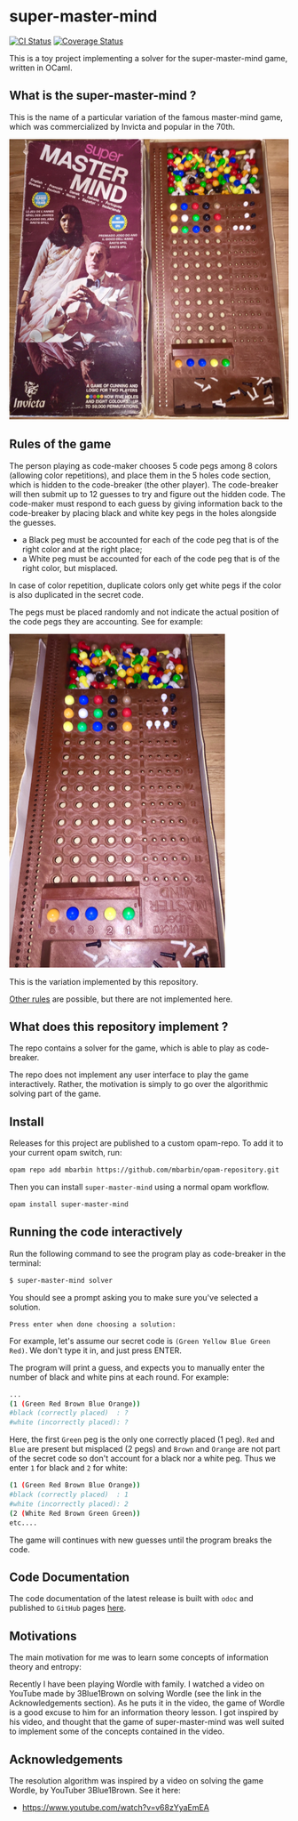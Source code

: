 # super-master-mind

[![CI Status](https://github.com/mbarbin/super-master-mind/workflows/ci/badge.svg)](https://github.com/mbarbin/super-master-mind/actions/workflows/ci.yml)
[![Coverage Status](https://coveralls.io/repos/github/mbarbin/super-master-mind/badge.svg?branch=main)](https://coveralls.io/github/mbarbin/super-master-mind?branch=main)

This is a toy project implementing a solver for the super-master-mind game, written in OCaml.

## What is the super-master-mind ?

This is the name of a particular variation of the famous master-mind game, which was commercialized by Invicta and popular in the 70th.

![The board game](doc/board.png)

## Rules of the game

The person playing as code-maker chooses 5 code pegs among 8 colors (allowing color repetitions), and place them in the 5 holes code section, which is hidden to the code-breaker (the other player). The code-breaker will then submit up to 12 guesses to try and figure out the hidden code. The code-maker must respond to each guess by giving information back to the code-breaker by placing black and white key pegs in the holes alongside the guesses.

- a Black peg must be accounted for each of the code peg that is of the right color and at the right place;
- a White peg must be accounted for each of the code peg that is of the right color, but misplaced.

In case of color repetition, duplicate colors only get white pegs if the color is also duplicated in the secret code.

The pegs must be placed randomly and not indicate the actual position of the code pegs they are accounting. See for example:

![Rules variation 1](doc/variation-1.png)

This is the variation implemented by this repository.

[Other rules](doc/other-rules.md) are possible, but there are not implemented here.

## What does this repository implement ?

The repo contains a solver for the game, which is able to play as code-breaker.

The repo does not implement any user interface to play the game interactively. Rather, the motivation is simply to go over the algorithmic solving part of the game.

## Install

Releases for this project are published to a custom opam-repo. To add it to your current opam switch, run:

```sh
opam repo add mbarbin https://github.com/mbarbin/opam-repository.git
```

Then you can install `super-master-mind` using a normal opam workflow.

```sh
opam install super-master-mind
```

## Running the code interactively

Run the following command to see the program play as code-breaker in the terminal:

```bash
$ super-master-mind solver
```

You should see a prompt asking you to make sure you've selected a solution.
```
Press enter when done choosing a solution:
```

For example, let's assume our secret code is `(Green Yellow Blue Green Red)`. We don't type it in, and just press ENTER.

The program will print a guess, and expects you to manually enter the number of black and white pins at each round. For example:

```bash
...
(1 (Green Red Brown Blue Orange))
#black (correctly placed)  : ?
#white (incorrectly placed): ?
```

Here, the first `Green` peg is the only one correctly placed (1 peg). `Red` and `Blue` are present but misplaced (2 pegs) and `Brown` and `Orange` are not part of the secret code so don't account for a black nor a white peg. Thus we enter `1` for black and `2` for white:

```bash
(1 (Green Red Brown Blue Orange))
#black (correctly placed)  : 1
#white (incorrectly placed): 2
(2 (White Red Brown Green Green))
etc....
```

The game will continues with new guesses until the program breaks the code.

## Code Documentation

The code documentation of the latest release is built with `odoc` and published to `GitHub` pages [here](https://mbarbin.github.io/super-master-mind).

## Motivations

The main motivation for me was to learn some concepts of information theory and entropy:

Recently I have been playing Wordle with family. I watched a video on YouTube made by 3Blue1Brown on solving Wordle (see the link in the Acknowledgements section). As he puts it in the video, the game of Wordle is a good excuse to him for an information theory lesson. I got inspired by his video, and thought that the game of super-master-mind was well suited to implement some of the concepts contained in the video.

## Acknowledgements

The resolution algorithm was inspired by a video on solving the game Wordle, by YouTuber 3Blue1Brown. See it here:

- https://www.youtube.com/watch?v=v68zYyaEmEA
